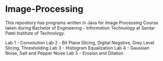 # Image-Processing

This repository has programs written in Java for Image Processing Course taken during Bachelor of Engineering - Information Technology at Sardar Patel Institute of Technology.

Lab 1 - Convolution
Lab 2 - Bit Plane Slicing, Digital Negative, Grey Level Slicing, Thresholding
Lab 3 - Histogram Equalization
Lab 4 - Gaussian Noise, Salt and Pepper Noise
Lab 5 - Erosion and Dilation
